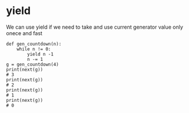 # yield

We can use yield if we need to take and use current generator value only onece and fast

```
def gen_countdown(n):
    while n != 0:
        yield n -1
        n -= 1
g = gen_countdown(4)
print(next(g))
# 3
print(next(g))
# 2
print(next(g))
# 1
print(next(g))
# 0
```
